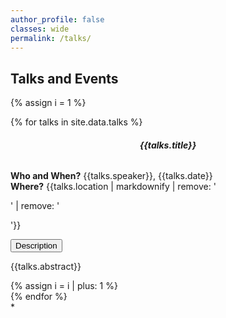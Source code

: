 ```yaml
---
author_profile: false
classes: wide
permalink: /talks/
---
```

<h2> <b> Talks and Events </b></h2>
<script src="https://code.jquery.com/jquery-3.3.1.slim.min.js"></script>
<script src="https://stackpath.bootstrapcdn.com/bootstrap/4.3.1/js/bootstrap.min.js"></script>

{% assign i = 1 %}
<div class="row">
{% for talks in site.data.talks %}
<div class="col-sm-6 clearfix">
<h6 style='text-align: center;font-weight:bold'> {{talks.title}} </h6>
 <b>Who and When?</b> {{talks.speaker}},  {{talks.date}} <br>
<b>Where?</b> <span>{{talks.location | markdownify | remove: '<p>' | remove: '</p>'}}</span>
<p>
<button class="btn btn-primary" style='text-align: center' type="button" data-toggle="collapse" data-target="#collapseExample{{ i }}" aria-expanded="false" aria-controls="collapseExample{{ i }}">
  Description
</button>
</p>
<div class="collapse" id="collapseExample{{ i }}">
<p>
    {{talks.abstract}}
    </p>
</div>
{% assign i = i | plus: 1 %}
</div>
{% endfor %}
</div>*